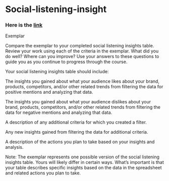 # Social-listening-insight

### Here is the [link](https://docs.google.com/document/d/1syUqPWM1EWNK9I6I3kAmxZqBKakpw-2N6_fpE3s_gtk/edit)


Exemplar

Compare the exemplar to your completed social listening insights table. Review your work using each of the criteria in the exemplar. What did you do well? Where can you improve? Use your answers to these questions to guide you as you continue to progress through the course. 

Your social listening insights table should include:

The insights you gained about what your audience likes about your brand, products, competitors, and/or other related trends from filtering the data for positive mentions and analyzing that data. 

The insights you gained about what your audience dislikes about your brand, products, competitors, and/or other related trends from filtering the data for negative mentions and analyzing that data. 

A description of any additional criteria for which you created a filter.

Any new insights gained from filtering the data for additional criteria.

A description of the actions you plan to take based on your insights and analysis.

Note: The exemplar represents one possible version of the social listening insights table. Yours will likely differ in certain ways. What’s important is that your table describes specific insights based on the data in the spreadsheet and related actions you plan to take. 
